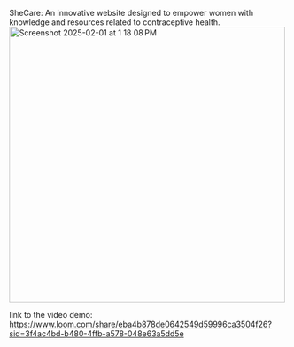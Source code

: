 SheCare:
An innovative website designed to empower women with knowledge and resources related to contraceptive health. 
<img width="498" alt="Screenshot 2025-02-01 at 1 18 08 PM" src="https://github.com/user-attachments/assets/9956278e-68a2-438a-9303-b952b0ab50f6" />

link to the video demo: https://www.loom.com/share/eba4b878de0642549d59996ca3504f26?sid=3f4ac4bd-b480-4ffb-a578-048e63a5dd5e
